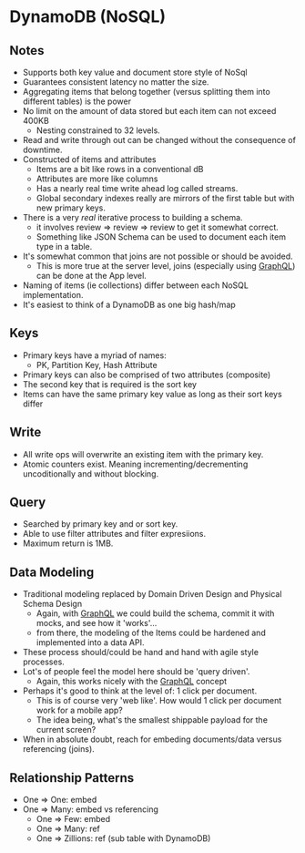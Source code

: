 # DynamoDB (NoSQL)

## Notes

* Supports both key value and document store style of NoSql
* Guarantees consistent latency no matter the size. 
* Aggregating items that belong together (versus splitting them into different tables) is the power
* No limit on the amount of data stored but each item can not exceed 400KB
  * Nesting constrained to 32 levels.
* Read and write through out can be changed without the consequence of downtime.
* Constructed of items and attributes
  * Items are a bit like rows in a conventional dB 
  * Attributes are more like columns 
  * Has a nearly real time write ahead log called streams. 
  * Global secondary indexes really are mirrors of the first table but with new primary keys.
* There is a very _real_ iterative process to building a schema.
  * it involves review => review => review to get it somewhat correct.
  * Something like JSON Schema can be used to document each item type in a table.
* It's somewhat common that joins are not possible or should be avoided.
  * This is more true at the server level, joins (especially using [GraphQL][gql]) can be done at the App level.
* Naming of items (ie collections) differ between each NoSQL implementation.
* It's easiest to think of a DynamoDB as one big hash/map

## Keys

* Primary keys have a myriad of names:
  * PK, Partition Key, Hash Attribute
* Primary keys can also be comprised of two attributes (composite)
* The second key that is required is the sort key
* Items can have the same primary key value as long as their sort keys differ 

## Write

* All write ops will overwrite an existing item with the primary key.
* Atomic counters exist. Meaning incrementing/decrementing uncoditionally and without blocking.

## Query

* Searched by primary key and or sort key.
* Able to use filter attributes and filter expresiions.
* Maximum return is 1MB.

## Data Modeling

* Traditional modeling replaced by Domain Driven Design and Physical Schema Design
  * Again, with [GraphQL][gql] we could build the schema, commit it with mocks, and see how it 'works'...
  * from there, the modeling of the Items could be hardened and implemented into a data API.
* These process should/could be hand and hand with agile style processes.
* Lot's of people feel the model here should be 'query driven'.
  * Again, this works nicely with the [GraphQL][gql] concept
* Perhaps it's good to think at the level of: 1 click per document.
  * This is of course very 'web like'. How would 1 click per document work for a mobile app?
  * The idea being, what's the smallest shippable payload for the current screen?
* When in absolute doubt, reach for embeding documents/data versus referencing (joins).

## Relationship Patterns

* One => One: embed
* One => Many: embed vs referencing
  * One => Few: embed
  * One => Many: ref
  * One => Zillions: ref (sub table with DynamoDB)

[gql]: /GraphQL
